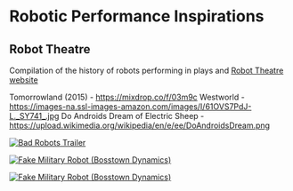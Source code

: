 # Robotic Performance Inspirations

## Robot Theatre

Compilation of the history of robots performing in plays and [Robot Theatre website](https://www.robottheatre.co.uk/robot-performances)

Tomorrowland (2015) - https://mixdrop.co/f/03m9c
Westworld - https://images-na.ssl-images-amazon.com/images/I/61OVS7PdJ-L._SY741_.jpg
Do Androids Dream of Electric Sheep - https://upload.wikimedia.org/wikipedia/en/e/ee/DoAndroidsDream.png

[![Bad Robots Trailer](https://img.youtube.com/vi/JDiytJb2Kvo/0.jpg)](https://www.youtube.com/watch?v=JDiytJb2Kvo)

[![Fake Military Robot (Bosstown Dynamics)](https://img.youtube.com/vi/y3RIHnK0_NE/0.jpg)](https://www.youtube.com/watch?v=y3RIHnK0_NE)

[![Fake Military Robot (Bosstown Dynamics)](https://img.youtube.com/vi/o0iAY0f-BIM/0.jpg)](https://www.youtube.com/watch?v=o0iAY0f-BIM)
